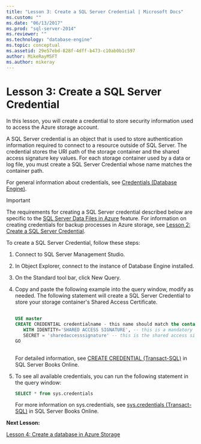 ```yaml
---
title: "Lesson 3: Create a SQL Server Credential | Microsoft Docs"
ms.custom: ""
ms.date: "06/13/2017"
ms.prod: "sql-server-2014"
ms.reviewer: ""
ms.technology: "database-engine"
ms.topic: conceptual
ms.assetid: 29e57ebd-828f-4dff-b473-c10ab0b1c597
author: MikeRayMSFT
ms.author: mikeray
---
```

# Lesson 3: Create a SQL Server Credential
  In this lesson, you will create a credential to store security information used to access the Azure storage account.  
  
 A SQL Server credential is an object that is used to store authentication information required to connect to a resource outside of SQL Server. The credential stores the URI path of the storage container and the shared access signature key values. For each storage container used by a data or log file, you must create a SQL Server Credential whose name matches the container path.  
  
 For general information about credentials, see [Credentials &#40;Database Engine&#41;](security/authentication-access/credentials-database-engine.md).  
  
> [!IMPORTANT]  
>  The requirements for creating a SQL Server credential described below are specific to the [SQL Server Data Files in Azure](databases/sql-server-data-files-in-microsoft-azure.md) feature. For information on creating credentials for backup processes in Azure storage, see [Lesson 2: Create a SQL Server Credential](../tutorials/lesson-2-create-a-sql-server-credential.md).  
  
 To create a SQL Server Credential, follow these steps:  
  
1.  Connect to SQL Server Management Studio.  
  
2.  In Object Explorer, connect to the instance of Database Engine installed.  
  
3.  On the Standard tool bar, click New Query.  
  
4.  Copy and paste the following example into the query window, modify as needed. The following statement will create a SQL Server Credential to store your storage container's Shared Access Certificate.  
  
    ```sql  
  
    USE master  
    CREATE CREDENTIAL credentialname - this name should match the container path and it must start with https.   
       WITH IDENTITY='SHARED ACCESS SIGNATURE', -- this is a mandatory string and do not change it.   
       SECRET = 'sharedaccesssignature' -- this is the shared access signature key that you obtained in Lesson 2.   
    GO  
  
    ```  
  
     For detailed information, see [CREATE CREDENTIAL &#40;Transact-SQL&#41;](/sql/t-sql/statements/create-credential-transact-sql) in SQL Server Books Online.  
  
5.  To see all available credentials, you can run the following statement in the query window:  
  
    ```sql  
    SELECT * from sys.credentials  
    ```  
  
     For more information on sys.credentials, see [sys.credentials &#40;Transact-SQL&#41;](/sql/relational-databases/system-catalog-views/sys-credentials-transact-sql) in SQL Server Books Online.  
  
 **Next Lesson:**  
  
 [Lesson 4: Create a database in Azure Storage](lesson-3-database-backup-to-url.md)  
  
  
